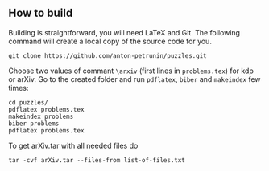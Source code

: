 ## How to build

Building is straightforward, you will need LaTeX and Git.
The following command will create a local copy of the source code for you.

`git clone https://github.com/anton-petrunin/puzzles.git`

Choose two values of commant `\arxiv` (first lines in `problems.tex`) for kdp or arXiv.
Go to the created folder and run `pdflatex`, `biber` and `makeindex` few times:

`cd puzzles/`<br/>
`pdflatex problems.tex`<br/>
`makeindex problems`<br/>
`biber problems`<br/>
`pdflatex problems.tex`<br/>

To get arXiv.tar with all needed files do

`tar -cvf arXiv.tar --files-from list-of-files.txt`

